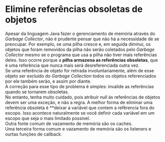 # Elimine referências obsoletas de objetos
Apesar da linguagem Java fazer o gerenciamento de memória através do *Garbage Collector*, não é 
prudente pensar que não há a necessidade de se preocupar. Por exemplo, se uma pilha cresce e, em 
seguida diminui, os objetos que foram removidos da pilha não serão coletados pelo *Garbage Collector* 
mesmo se o programa que usa a pilha não tiver mais referências deles. Isso ocorre porque a **pilha 
armazena as referências obsoletas**, que é uma referência que nunca mais será desreferenciada outra vez.</br>
Se uma referência de objeto for retirada involuntariamente, além de esse objeto ser excluído do 
*Garbage Collection* todos os objetos referenciados por ele também serão, e assim por diante.</br>
A correção para esse tipo de problema é simples: invalide as referências quando se tornarem obsoletas.</br>
No entanto, tenha muito cuidado, pois atribuir null às referências de objetos devem ser uma exceção, e 
não a regra. A melhor forma de eliminar uma referência obsoleta é **deixar a variável que contem a 
refêrencia fora do escopo. Isso acontece naturalmente se você definir cada variável em um escopo 
que seja o mais limitado possível.</br>
Outra fonte comum de vazamento de memória são os caches.</br>
Uma terceira forma comum e vazamento de memória são os listeners e ourtas funções de callback.